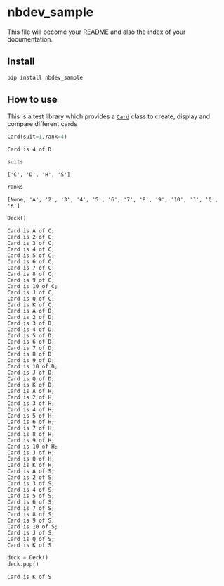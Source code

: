 nbdev_sample
================

<!-- WARNING: THIS FILE WAS AUTOGENERATED! DO NOT EDIT! -->

This file will become your README and also the index of your
documentation.

## Install

``` sh
pip install nbdev_sample
```

## How to use

This is a test library which provides a
[`Card`](https://sush4nt.github.io/nbdev_sample/card.html#card) class to
create, display and compare different cards

``` python
Card(suit=1,rank=4)
```

    Card is 4 of D

``` python
suits
```

    ['C', 'D', 'H', 'S']

``` python
ranks
```

    [None, 'A', '2', '3', '4', '5', '6', '7', '8', '9', '10', 'J', 'Q', 'K']

``` python
Deck()
```

    Card is A of C; 
    Card is 2 of C; 
    Card is 3 of C; 
    Card is 4 of C; 
    Card is 5 of C; 
    Card is 6 of C; 
    Card is 7 of C; 
    Card is 8 of C; 
    Card is 9 of C; 
    Card is 10 of C; 
    Card is J of C; 
    Card is Q of C; 
    Card is K of C; 
    Card is A of D; 
    Card is 2 of D; 
    Card is 3 of D; 
    Card is 4 of D; 
    Card is 5 of D; 
    Card is 6 of D; 
    Card is 7 of D; 
    Card is 8 of D; 
    Card is 9 of D; 
    Card is 10 of D; 
    Card is J of D; 
    Card is Q of D; 
    Card is K of D; 
    Card is A of H; 
    Card is 2 of H; 
    Card is 3 of H; 
    Card is 4 of H; 
    Card is 5 of H; 
    Card is 6 of H; 
    Card is 7 of H; 
    Card is 8 of H; 
    Card is 9 of H; 
    Card is 10 of H; 
    Card is J of H; 
    Card is Q of H; 
    Card is K of H; 
    Card is A of S; 
    Card is 2 of S; 
    Card is 3 of S; 
    Card is 4 of S; 
    Card is 5 of S; 
    Card is 6 of S; 
    Card is 7 of S; 
    Card is 8 of S; 
    Card is 9 of S; 
    Card is 10 of S; 
    Card is J of S; 
    Card is Q of S; 
    Card is K of S

``` python
deck = Deck()
deck.pop()
```

    Card is K of S
